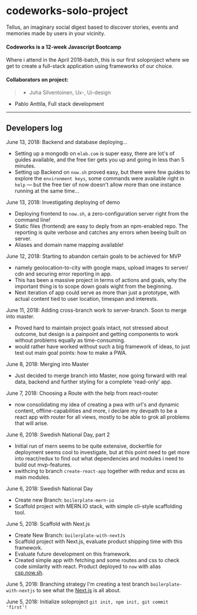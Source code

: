 # codeworks-solo-project
Tellus, an imaginary social digest based to discover stories, events and memories made by users in your vicinity.

#### Codeworks is a 12-week Javascript Bootcamp
Where i attend in the April 2018-batch, this is our first soloproject where we get to create a full-stack application using frameworks of our choice.

 #### Collaborators on project:
> - Juha Silventoinen, Ux-, Ui-design
- Pablo Anttila, Full stack development

___

## Developers log

June 13, 2018: Backend and database deploying...
- Setting up a mongodb on `mlab.com` is super easy, there are lot's of guides available, and the free tier gets you up and going in less than 5 minutes.
- Setting up Backend on `now.sh` proved easy, but there were few guides to explore the `environment keys`, some commands were available right in `help` — but the free tier of now doesn't allow more than one instance running at the same time...

June 13, 2018: Investigating deploying of demo
- Deploying frontend to `now.sh`, a zero-configuration server right from the command line!
- Static files (frontend) are easy to deply from an npm-enabled repo. The reporting is quite verbose and catches any errors when beeing built on server.
- Aliases and domain name mapping available!

June 12, 2018: Starting to abandon certain goals to be achieved for MVP
- namely geolocation-to-city with google maps, upload images to server/ cdn and securing error reporting in app.
- This has been a massive project in terms of actions and goals, why the important thing is to scope down goals wight from the beginning.
- Next iteration of app could serve as more than just a prototype, with actual content tied to user location, timespan and interests.

June 11, 2018: Adding cross-branch work to server-branch. Soon to merge into master.
 - Proved hard to maintain project goals intact, not stressed about outcome, but design is a painpoint and getting components to work without problems equally as time-consuming.
 - would rather have worked without such a big framework of ideas, to just test out main goal points: how to make a PWA.

June 8, 2018: Merging into Master
- Just decided to merge branch into Master, now going forward with real data, backend and further styling for a complete 'read-only' app.

June 7, 2018: Choosing a Route with the help from react-router
- now consolidating my idea of creating a pwa with url's and dynamic content, offline-capabilities and more, i declare my devpath to be a react app with router for all views, mostly to be able to grok all problems that will arise.

June 6, 2018: Swedish National Day, part 2
- Initial run of mern seems to be quite extensive, dockerfile for deployment seems cool to investigate, but at this point need to get more into react/redux to find out what dependencies and modules i need to build out mvp-features.
- swithcing to branch ```create-react-app``` together with redux and scss as main modules.

June 6, 2018: Swedish National Day
- Create new Branch: ```boilerplate-mern-io```
- Scaffold project with MERN.IO stack, with simple cli-style scaffolding tool.

June 5, 2018: Scaffold with Next.js
- Create New Branch: ```boilerplate-with-nextJs```
- Scaffold project with Next.js, evaluate product shipping time with this framework.
- Evaluate future development on this framework.
- Created simple app with fetching and some routes and css to check code similarity with react. Product deployed to ```now``` with alias [csp.now.sh](https://csp.now.sh).

June 5, 2018: Branching strategy
I'm creating a test branch ```boilerplate-with-nextjs``` to see what the [Next.js](https://nextjs.org/learn) is all about.

June 5, 2018: Initialize soloproject
```git init, npm init, git commit 'first'!```
